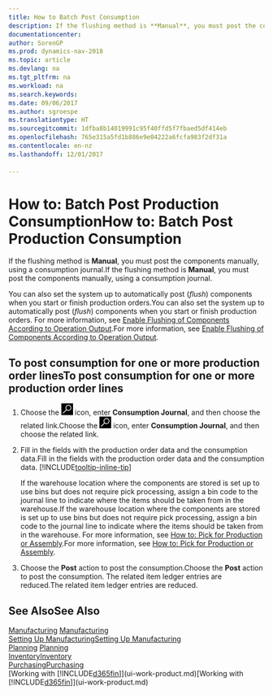 ```yaml
---
title: How to Batch Post Consumption
description: If the flushing method is **Manual**, you must post the components manually, using a consumption journal.
documentationcenter: 
author: SorenGP
ms.prod: dynamics-nav-2018
ms.topic: article
ms.devlang: na
ms.tgt_pltfrm: na
ms.workload: na
ms.search.keywords: 
ms.date: 09/06/2017
ms.author: sgroespe
ms.translationtype: HT
ms.sourcegitcommit: 1dfba8b14019991c95f40ffd5f7fbaed5df414eb
ms.openlocfilehash: 765e315a5fd1b886e9e04222a6fcfa983f2df31a
ms.contentlocale: en-nz
ms.lasthandoff: 12/01/2017

---
```

# <a name="how-to-batch-post-production-consumption"></a><span data-ttu-id="013f8-103">How to: Batch Post Production Consumption</span><span class="sxs-lookup"><span data-stu-id="013f8-103">How to: Batch Post Production Consumption</span></span>
<span data-ttu-id="013f8-104">If the flushing method is **Manual**, you must post the components manually, using a consumption journal.</span><span class="sxs-lookup"><span data-stu-id="013f8-104">If the flushing method is **Manual**, you must post the components manually, using a consumption journal.</span></span>

<span data-ttu-id="013f8-105">You can also set the system up to automatically post (*flush*) components when you start or finish production orders.</span><span class="sxs-lookup"><span data-stu-id="013f8-105">You can also set the system up to automatically post (*flush*) components when you start or finish production orders.</span></span> <span data-ttu-id="013f8-106">For more information, see [Enable Flushing of Components According to Operation Output](production-how-to-flush-components-according-to-operation-output.md).</span><span class="sxs-lookup"><span data-stu-id="013f8-106">For more information, see [Enable Flushing of Components According to Operation Output](production-how-to-flush-components-according-to-operation-output.md).</span></span>

## <a name="to-post-consumption-for-one-or-more-production-order-lines"></a><span data-ttu-id="013f8-107">To post consumption for one or more production order lines</span><span class="sxs-lookup"><span data-stu-id="013f8-107">To post consumption for one or more production order lines</span></span>  
1.  <span data-ttu-id="013f8-108">Choose the ![Search for Page or Report](media/ui-search/search_small.png "Search for Page or Report icon") icon, enter **Consumption Journal**, and then choose the related link.</span><span class="sxs-lookup"><span data-stu-id="013f8-108">Choose the ![Search for Page or Report](media/ui-search/search_small.png "Search for Page or Report icon") icon, enter **Consumption Journal**, and then choose the related link.</span></span>  
2.  <span data-ttu-id="013f8-109">Fill in the fields with the production order data and the consumption data.</span><span class="sxs-lookup"><span data-stu-id="013f8-109">Fill in the fields with the production order data and the consumption data.</span></span> [!INCLUDE[tooltip-inline-tip](includes/tooltip-inline-tip_md.md)]  

    <span data-ttu-id="013f8-110">If the warehouse location where the components are stored is set up to use bins but does not require pick processing, assign a bin code to the journal line to indicate where the items should be taken from in the warehouse.</span><span class="sxs-lookup"><span data-stu-id="013f8-110">If the warehouse location where the components are stored is set up to use bins but does not require pick processing, assign a bin code to the journal line to indicate where the items should be taken from in the warehouse.</span></span> <span data-ttu-id="013f8-111">For more information, see [How to: Pick for Production or Assembly](warehouse-how-to-pick-for-production.md).</span><span class="sxs-lookup"><span data-stu-id="013f8-111">For more information, see [How to: Pick for Production or Assembly](warehouse-how-to-pick-for-production.md).</span></span>  
3.  <span data-ttu-id="013f8-112">Choose the **Post** action to post the consumption.</span><span class="sxs-lookup"><span data-stu-id="013f8-112">Choose the **Post** action to post the consumption.</span></span> <span data-ttu-id="013f8-113">The related item ledger entries are reduced.</span><span class="sxs-lookup"><span data-stu-id="013f8-113">The related item ledger entries are reduced.</span></span>

## <a name="see-also"></a><span data-ttu-id="013f8-114">See Also</span><span class="sxs-lookup"><span data-stu-id="013f8-114">See Also</span></span>  
<span data-ttu-id="013f8-115">[Manufacturing](production-manage-manufacturing.md)  </span><span class="sxs-lookup"><span data-stu-id="013f8-115">[Manufacturing](production-manage-manufacturing.md)  </span></span>  
[<span data-ttu-id="013f8-116">Setting Up Manufacturing</span><span class="sxs-lookup"><span data-stu-id="013f8-116">Setting Up Manufacturing</span></span>](production-configure-production-processes.md)  
<span data-ttu-id="013f8-117">[Planning](production-planning.md)    </span><span class="sxs-lookup"><span data-stu-id="013f8-117">[Planning](production-planning.md)    </span></span>  
[<span data-ttu-id="013f8-118">Inventory</span><span class="sxs-lookup"><span data-stu-id="013f8-118">Inventory</span></span>](inventory-manage-inventory.md)  
[<span data-ttu-id="013f8-119">Purchasing</span><span class="sxs-lookup"><span data-stu-id="013f8-119">Purchasing</span></span>](purchasing-manage-purchasing.md)  
<span data-ttu-id="013f8-120">[Working with [!INCLUDE[d365fin](includes/d365fin_md.md)]](ui-work-product.md)</span><span class="sxs-lookup"><span data-stu-id="013f8-120">[Working with [!INCLUDE[d365fin](includes/d365fin_md.md)]](ui-work-product.md)</span></span>

